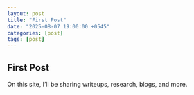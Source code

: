 ```yaml
---
layout: post
title: "First Post"
date: "2025-08-07 19:00:00 +0545"
categories: [post]
tags: [post]
---
```


## First Post

On this site, I’ll be sharing writeups, research, blogs, and more.
